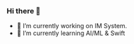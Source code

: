 ### Hi there 👋

<!--
**starsea/starsea** is a ✨ _special_ ✨ repository because its `README.md` (this file) appears on your GitHub profile.

Here are some ideas to get you started:

- 🔭 I’m currently working on ...
- 🌱 I’m currently learning ...
- 👯 I’m looking to collaborate on ...
- 🤔 I’m looking for help with ...
- 💬 Ask me about ...
- 📫 How to reach me: ...
- 😄 Pronouns: ...
- ⚡ Fun fact: ...
-->





- 🔭 I’m currently working on IM System.
- 🌱 I’m currently learning AI/ML & Swift



<!--
![Anurag's GitHub stats](https://github-readme-stats.vercel.app/api?username=starsea&show_icons=true&theme=radical)

-->
